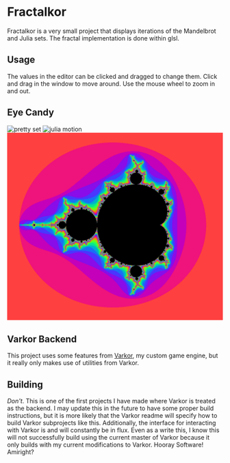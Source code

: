 # Fractalkor
Fractalkor is a very small project that displays iterations of the Mandelbrot and Julia sets. The fractal implementation is done within glsl.

## Usage
The values in the editor can be clicked and dragged to change them. Click and drag in the window to move around. Use the mouse wheel to zoom in and out.

## Eye Candy
![pretty set](res/pretty_set.gif)
![julia motion](res/julia_motion.gif)
![oil mandelbrot](res/oil_mandelbrot.png)

## Varkor Backend
This project uses some features from [Varkor](https://github.com/Underdisc/Varkor), my custom game engine, but it really only makes use of utilities from Varkor.

## Building
*Don't*. This is one of the first projects I have made where Varkor is treated as the backend. I may update this in the future to have some proper build instructions, but it is more likely that the Varkor readme will specify how to build Varkor subprojects like this. Additionally, the interface for interacting with Varkor is and will constantly be in flux. Even as a write this, I know this will not successfully build using the current master of Varkor because it only builds with my current modifications to Varkor. Hooray Software! Amiright?
